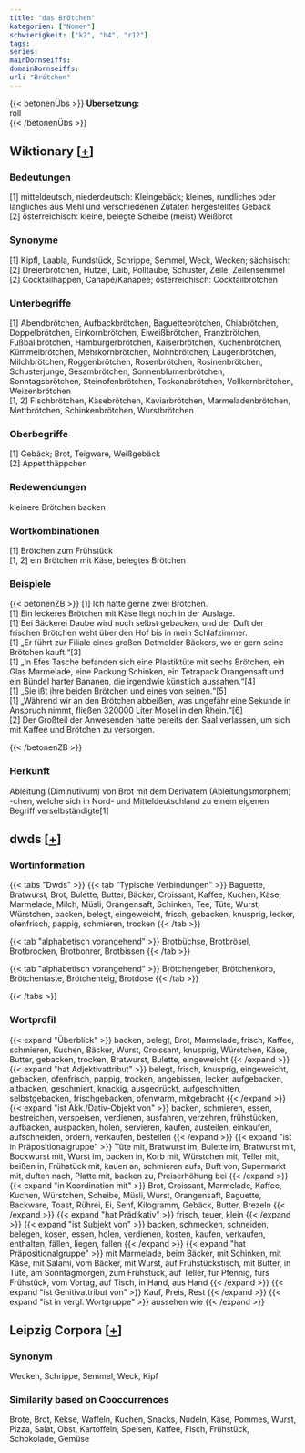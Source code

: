```yaml
---
title: "das Brötchen"
kategorien: ["Nomen"]
schwierigkeit: ["k2", "h4", "r12"]
tags:
series:
mainDornseiffs:
domainDornseiffs:
url: "Brötchen"
---
```


{{< betonenÜbs >}}
**Übersetzung:**  
roll  
{{< /betonenÜbs >}}

## Wiktionary [[+](https://de.wiktionary.org/wiki/Brötchen)]

### Bedeutungen
[1] mitteldeutsch, niederdeutsch: Kleingebäck; kleines, rundliches oder längliches aus Mehl und verschiedenen Zutaten hergestelltes Gebäck  
[2] österreichisch: kleine, belegte Scheibe (meist) Weißbrot  

### Synonyme
[1] Kipfl, Laabla, Rundstück, Schrippe, Semmel, Weck, Wecken; sächsisch:[2] Dreierbrotchen, Hutzel, Laib, Polltaube, Schuster, Zeile, Zeilensemmel  
[2] Cocktailhappen, Canapé/Kanapee; österreichisch: Cocktailbrötchen  

### Unterbegriffe
[1] Abendbrötchen, Aufbackbrötchen, Baguettebrötchen, Chiabrötchen, Doppelbrötchen, Einkornbrötchen, Eiweißbrötchen, Franzbrötchen, Fußballbrötchen, Hamburgerbrötchen, Kaiserbrötchen, Kuchenbrötchen, Kümmelbrötchen, Mehrkornbrötchen, Mohnbrötchen, Laugenbrötchen, Milchbrötchen, Roggenbrötchen, Rosenbrötchen, Rosinenbrötchen, Schusterjunge, Sesambrötchen, Sonnenblumenbrötchen, Sonntagsbrötchen, Steinofenbrötchen, Toskanabrötchen, Vollkornbrötchen, Weizenbrötchen  
[1, 2] Fischbrötchen, Käsebrötchen, Kaviarbrötchen, Marmeladenbrötchen, Mettbrötchen, Schinkenbrötchen, Wurstbrötchen  

### Oberbegriffe
[1] Gebäck; Brot, Teigware, Weißgebäck  
[2] Appetithäppchen  

### Redewendungen
kleinere Brötchen backen  

### Wortkombinationen
[1] Brötchen zum Frühstück  
[1, 2] ein Brötchen mit Käse, belegtes Brötchen  

### Beispiele
{{< betonenZB >}}
[1] Ich hätte gerne zwei Brötchen.  
[1] Ein leckeres Brötchen mit Käse liegt noch in der Auslage.  
[1] Bei Bäckerei Daube wird noch selbst gebacken, und der Duft der frischen Brötchen weht über den Hof bis in mein Schlafzimmer.  
[1] „Er führt zur Filiale eines großen Detmolder Bäckers, wo er gern seine Brötchen kauft.“[3]  
[1] „In Efes Tasche befanden sich eine Plastiktüte mit sechs Brötchen, ein Glas Marmelade, eine Packung Schinken, ein Tetrapack Orangensaft und ein Bündel harter Bananen, die irgendwie künstlich aussahen.“[4]  
[1] „Sie ißt ihre beiden Brötchen und eines von seinen.“[5]  
[1] „Während wir an den Brötchen abbeißen, was ungefähr eine Sekunde in Anspruch nimmt, fließen 320000 Liter Mosel in den Rhein.“[6]  
[2] Der Großteil der Anwesenden hatte bereits den Saal verlassen, um sich mit Kaffee und Brötchen zu versorgen.  

{{< /betonenZB >}}
### Herkunft
Ableitung (Diminutivum) von Brot mit dem Derivatem (Ableitungsmorphem) -chen, welche sich in Nord- und Mitteldeutschland zu einem eigenen Begriff verselbständigte[1]  



## dwds [[+](https://www.dwds.de/wb/Brötchen)]

### Wortinformation
{{< tabs "Dwds" >}}
{{< tab "Typische Verbindungen" >}}
Baguette, Bratwurst, Brot, Bulette, Butter, Bäcker, Croissant, Kaffee, Kuchen, Käse, Marmelade, Milch, Müsli, Orangensaft, Schinken, Tee, Tüte, Wurst, Würstchen, backen, belegt, eingeweicht, frisch, gebacken, knusprig, lecker, ofenfrisch, pappig, schmieren, trocken
{{< /tab >}}

{{< tab "alphabetisch vorangehend" >}}
Brotbüchse, Brotbrösel, Brotbrocken, Brotbohrer, Brotbissen
{{< /tab >}}

{{< tab "alphabetisch vorangehend" >}}
Brötchengeber, Brötchenkorb, Brötchentaste, Brötchenteig, Brotdose
{{< /tab >}}

{{< /tabs >}}

### Wortprofil
{{< expand "Überblick" >}} backen, belegt, Brot, Marmelade, frisch, Kaffee, schmieren, Kuchen, Bäcker, Wurst, Croissant, knusprig, Würstchen, Käse, Butter, gebacken, trocken, Bratwurst, Bulette, eingeweicht {{< /expand >}}
{{< expand "hat Adjektivattribut" >}} belegt, frisch, knusprig, eingeweicht, gebacken, ofenfrisch, pappig, trocken, angebissen, lecker, aufgebacken, altbacken, geschmiert, knackig, ausgedrückt, aufgeschnitten, selbstgebacken, frischgebacken, ofenwarm, mitgebracht {{< /expand >}}
{{< expand "ist Akk./Dativ-Objekt von" >}} backen, schmieren, essen, bestreichen, verspeisen, verdienen, ausfahren, verzehren, frühstücken, aufbacken, auspacken, holen, servieren, kaufen, austeilen, einkaufen, aufschneiden, ordern, verkaufen, bestellen {{< /expand >}}
{{< expand "ist in Präpositionalgruppe" >}} Tüte mit, Bratwurst im, Bulette im, Bratwurst mit, Bockwurst mit, Wurst im, backen in, Korb mit, Würstchen mit, Teller mit, beißen in, Frühstück mit, kauen an, schmieren aufs, Duft von, Supermarkt mit, duften nach, Platte mit, backen zu, Preiserhöhung bei {{< /expand >}}
{{< expand "in Koordination mit" >}} Brot, Croissant, Marmelade, Kaffee, Kuchen, Würstchen, Scheibe, Müsli, Wurst, Orangensaft, Baguette, Backware, Toast, Rührei, Ei, Senf, Kilogramm, Gebäck, Butter, Brezeln {{< /expand >}}
{{< expand "hat Prädikativ" >}} frisch, teuer, klein {{< /expand >}}
{{< expand "ist Subjekt von" >}} backen, schmecken, schneiden, belegen, kosen, essen, holen, verdienen, kosten, kaufen, verkaufen, enthalten, fällen, liegen, fallen {{< /expand >}}
{{< expand "hat Präpositionalgruppe" >}} mit Marmelade, beim Bäcker, mit Schinken, mit Käse, mit Salami, vom Bäcker, mit Wurst, auf Frühstückstisch, mit Butter, in Tüte, am Sonntagmorgen, zum Frühstück, auf Teller, für Pfennig, fürs Frühstück, vom Vortag, auf Tisch, in Hand, aus Hand {{< /expand >}}
{{< expand "ist Genitivattribut von" >}} Kauf, Preis, Rest {{< /expand >}}
{{< expand "ist in vergl. Wortgruppe" >}} aussehen wie {{< /expand >}}

## Leipzig Corpora [[+](https://corpora.uni-leipzig.de/en/res?word=Brötchen&corpusId=deu_newscrawl-public_2018)]


### Synonym
Wecken, Schrippe, Semmel, Weck, Kipf


### Similarity based on Cooccurrences
Brote, Brot, Kekse, Waffeln, Kuchen, Snacks, Nudeln, Käse, Pommes, Wurst, Pizza, Salat, Obst, Kartoffeln, Speisen, Kaffee, Fisch, Frühstück, Schokolade, Gemüse

